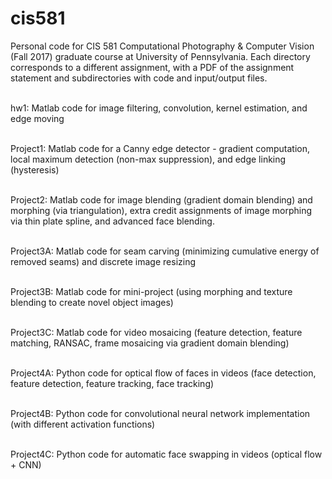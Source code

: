 # cis581

Personal code for CIS 581 Computational Photography & Computer Vision (Fall 2017) graduate course at University of Pennsylvania. Each directory corresponds to a different assignment, with a PDF of the assignment statement and subdirectories with code and input/output files.

<br/> hw1: Matlab code for image filtering, convolution, kernel estimation, and edge moving

<br/> Project1: Matlab code for a Canny edge detector - gradient computation, local maximum detection (non-max suppression), and edge linking (hysteresis)

<br/> Project2: Matlab code for image blending (gradient domain blending) and morphing (via triangulation), extra credit assignments of image morphing via thin plate spline, and advanced face blending.

<br/> Project3A: Matlab code for seam carving (minimizing cumulative energy of removed seams) and discrete image resizing

<br/> Project3B: Matlab code for mini-project (using morphing and texture blending to create novel object images)

<br/> Project3C: Matlab code for video mosaicing (feature detection, feature matching, RANSAC, frame mosaicing via gradient domain blending)

<br/> Project4A: Python code for optical flow of faces in videos (face detection, feature detection, feature tracking, face tracking)

<br/> Project4B: Python code for convolutional neural network implementation (with different activation functions)

<br/> Project4C: Python code for automatic face swapping in videos (optical flow + CNN)
